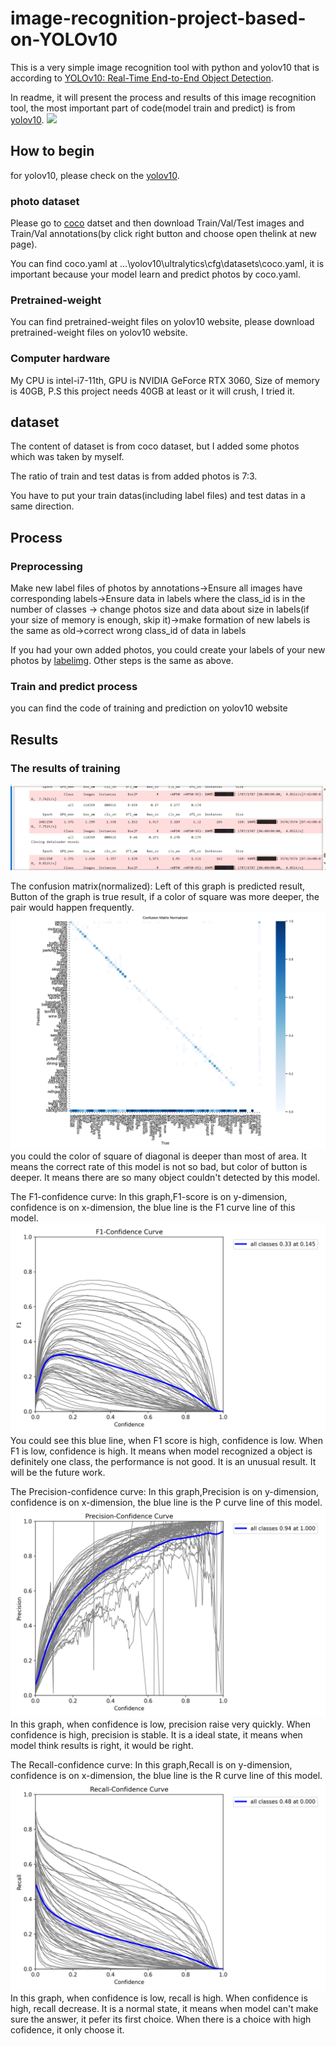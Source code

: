 # image-recognition-project-based-on-YOLOv10
This is a very simple image recognition tool with python and yolov10 that is according to [YOLOv10: Real-Time End-to-End Object Detection](https://arxiv.org/abs/2405.14458).

In readme, it will present the process and results of this image recognition tool, the most important part of code(model train and predict) is from [yolov10](https://github.com/THU-MIG/yolov10/tree/main). 
<img src="https://lh7-us.googleusercontent.com/docsz/AD_4nXflw-lQoXZlwEoMaubvogwEXWpUsK4gkglPfnlUpa_ASr2-g9gEEf5imPpeuMttkkBFNxqMAjINgIb6AVcFF2hXSZnQ_YCCg6Jokaz-4BxnJlhyL2AKw4Ty6lW-JT7H6uO7B80TMx0ytXBl4Xr0ZB5WCzE?key=zkoZqw4rJh7cg9cG7yYpEA"> 

## How to begin
for yolov10, please check on the [yolov10](https://github.com/THU-MIG/yolov10/tree/main). 

### photo dataset
Please go to [coco](https://cocodataset.org/#download) datset and then download Train/Val/Test images and Train/Val annotations(by click right button and choose open thelink at new page).

You can find coco.yaml at ...\yolov10\ultralytics\cfg\datasets\coco.yaml, it is important because your model learn and predict photos by coco.yaml.

### Pretrained-weight
You can find pretrained-weight files on yolov10 website, please download pretrained-weight files on yolov10 website.

### Computer hardware
My CPU is intel-i7-11th, GPU is NVIDIA GeForce RTX 3060, Size of memory is 40GB, P.S this project needs 40GB at least or it will crush, I tried it.

## dataset
The content of dataset is from coco dataset, but I added some photos which was taken by myself.

The ratio of train and test datas is from added photos is 7:3.

You have to put your train datas(including label files) and test datas in a same direction.

## Process
### Preprocessing
Make new label files of photos by annotations->Ensure all images have corresponding labels->Ensure data in labels where the class_id is in the number of classes
-> change photos size and data about size in labels(if your size of memory is enough, skip it)->make formation of new labels is the same as old->correct wrong class_id of data in labels

If you had your own added photos, you could create your labels of your new photos by [labelimg](https://github.com/HumanSignal/labelImg/blob/master/README.rst).
Other steps is the same as above.

### Train and predict process
you can find the code of training and prediction on yolov10 website

## Results
### The results of training
<img src="https://github.com/aegon1994/image-recognition-project-based-on-YOLOv10/blob/main/readphotosimages/readme%20photos/process%20of%20training.png?raw=true">

The confusion matrix(normalized):
Left of this graph is predicted result, Button of the graph is true result, if a color of square was more deeper, the pair would happen frequently. 
<img src="https://github.com/aegon1994/image-recognition-project-based-on-YOLOv10/blob/main/readphotosimages/readme%20photos/confusion_matrix_normalized.png?raw=true">
you could the color of square of diagonal is deeper than most of area. It means the correct rate of this model is not so bad, but color of button is deeper.
It means there are so many object couldn't detected by this model.

The F1-confidence curve:
In this graph,F1-score is on y-dimension, confidence is on x-dimension, the blue line is the F1 curve line of this model.
<img src="https://github.com/aegon1994/image-recognition-project-based-on-YOLOv10/blob/main/readphotosimages/readme%20photos/F1_curve.png?raw=true">
You could see this blue line, when F1 score is high, confidence is low. When F1 is low, confidence is high. It means when model recognized a object is definitely one class, the performance is not good.
It is an unusual result. It will be the future work. 

The Precision-confidence curve:
In this graph,Precision is on y-dimension, confidence is on x-dimension, the blue line is the P curve line of this model.
<img src="https://github.com/aegon1994/image-recognition-project-based-on-YOLOv10/blob/main/readphotosimages/readme%20photos/P_curve.png?raw=true">
In this graph, when confidence is low, precision raise very quickly. When confidence is high, precision is stable.
It is a ideal state, it means when model think results is right, it would be right.


The Recall-confidence curve:
In this graph,Recall is on y-dimension, confidence is on x-dimension, the blue line is the R curve line of this model.
<img src="https://github.com/aegon1994/image-recognition-project-based-on-YOLOv10/blob/main/readphotosimages/readme%20photos/R_curve.png?raw=true">
In this graph, when confidence is low, recall is high. When confidence is high, recall decrease.
It is a normal state, it means when model can't make sure the answer, it pefer its first choice. When there is a choice with high cofidence, it only choose it.


